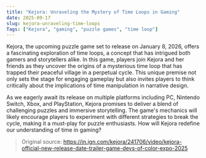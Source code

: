 ```yaml
---
title: "Kejora: Unraveling the Mystery of Time Loops in Gaming"
date: 2025-09-17
slug: kejora-unraveling-time-loops
Tags: ["Kejora", "gaming", "puzzle games", "time loop"]
---
```


Kejora, the upcoming puzzle game set to release on January 8, 2026, offers a fascinating exploration of time loops, a concept that has intrigued both gamers and storytellers alike. In this game, players join Kejora and her friends as they uncover the origins of a mysterious time loop that has trapped their peaceful village in a perpetual cycle. This unique premise not only sets the stage for engaging gameplay but also invites players to think critically about the implications of time manipulation in narrative design.

As we eagerly await its release on multiple platforms including PC, Nintendo Switch, Xbox, and PlayStation, Kejora promises to deliver a blend of challenging puzzles and immersive storytelling. The game's mechanics will likely encourage players to experiment with different strategies to break the cycle, making it a must-play for puzzle enthusiasts. How will Kejora redefine our understanding of time in gaming?

> Original source: https://in.ign.com/kejora/241706/video/kejora-official-new-release-date-trailer-game-devs-of-color-expo-2025